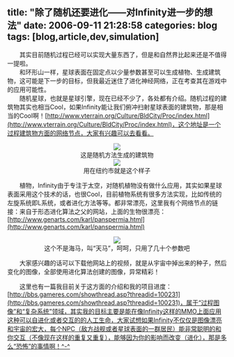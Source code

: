 title: "除了随机还要进化——对Infinity进一步的想法"
date: 2006-09-11 21:28:58
categories: blog
tags: [blog,article,dev,simulation]
---    
　　其实目前随机过程已经可以实现大量东西了，但是和自然界比起来还是不值得一提啦。  
　　和环形山一样，星球表面在固定点以少量参数甚至可以生成植物、生成建筑物，这可能是下一步的目标，但我最近迷住了进化神经网络，正在考查其在游戏中的应用可能性。  
　　随机星球，也就是星球引擎，现在已经不少了，各处都有介绍。随机过程的建筑物其实也相当Cool，如果Infinity能让我们俯冲扫射星球表面的建筑物，那是相当的Cool啊！[http://www.vterrain.org/Culture/BldCity/Proc/index.html](http://www.vterrain.org/Culture/BldCity/Proc/index.html)，这个地址是一个过程建筑物方面的网络节点，大家有兴趣可以去看看。
<div style="text-align:center;"><img src="http://www.swarmagents.com/vm/articles/nks/structures.jpg" style="vertical-align:middle;"/></div>
<div style="text-align:center;">这是随机方法生成的建筑物</div>
<div style="text-align:center;"><img src="http://www.swarmagents.com/vm/articles/nks/building.jpg" style="vertical-align:middle;"/></div>
<div style="text-align:center;">用在纽约市就是这个样子</div>  

　　植物，Infinity由于专注于太空，对随机植物没有做什么应用，其实如果星球表面采用这个技术的话，也很Cool，目前植物系统有很多方法实现，比如传统的左旋系统即L系统，或者进化方法等等。都非常漂亮，这里我有个网络节点的链接：来自于形态进化算法之父的网站，上面的生物很漂亮：[http://www.genarts.com/karl/panspermia.html](http://www.genarts.com/karl/panspermia.html)
<div style="text-align:center;"><img src="http://www.biota.org/gallery/jpgs/airh3000.jpg" style="vertical-align:middle;"/></div>
<div style="text-align:center;">这个不是海马，叫“天马”，呵呵，只用了几十个参数吧</div>    
  
　　大家感兴趣的话可以下载他网站上的视频，就是从宇宙中掉出来的种子，然后变化的图像，全部使用进化算法创建的图像，异常精彩！  
  
　　这里也有一篇我目前关于这方面的介绍和我的项目进度：[http://bbs.gameres.com/showthread.asp?threadid=100231](http://bbs.gameres.com/showthread.asp?threadid=100231)，属于“过程图像”和“复杂系统”领域，其实我的目标主要是能在像Infinity这样的MMO上面应用这种可以自进化或者交互的的人工生命，大家试想如果Infinity不仅仅是图像漂亮和宇宙的宏大，每个NPC（敌方战舰或者星球表面的一群居民）能非常聪明的和你交互（不像现在这样的重复又重复），能够因为你的影响而改变（进化），那是多么“恐怖”的事情啊！^-^
